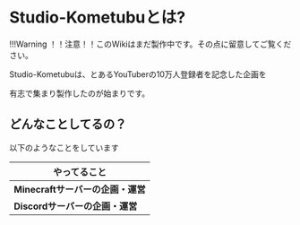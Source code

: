# Studio-Kometubuとは?

!!!Warning
    ！！注意！！このWikiはまだ製作中です。その点に留意してご覧ください。

Studio-Kometubuは、とあるYouTuberの10万人登録者を記念した企画を
</br>

有志で集まり製作したのが始まりです。

## どんなことしてるの？

以下のようなことをしています

| やってること      |
| ----------- |
| **Minecraftサーバーの企画・運営**       |
| **Discordサーバーの企画・運営**       |
